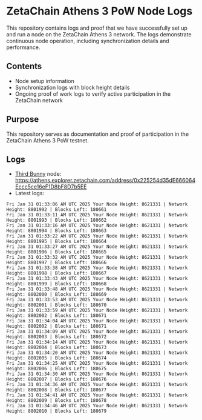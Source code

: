 # ZetaChain Athens 3 PoW Node Logs
This repository contains logs and proof that we have successfully set up and run a node on the ZetaChain Athens 3 network. The logs demonstrate continuous node operation, including synchronization details and performance.

## Contents
- Node setup information
- Synchronization logs with block height details
- Ongoing proof of work logs to verify active participation in the ZetaChain network

## Purpose
This repository serves as documentation and proof of participation in the ZetaChain Athens 3 PoW testnet.

## Logs

- [Third Bunny](https://thirdbunny.xyz/) node: https://athens.explorer.zetachain.com/address/0x225254d35dE666064Eccc5ce16eF1D8bF8D7b5EE
- Latest logs:
```
Fri Jan 31 01:33:06 AM UTC 2025 Your Node Height: 8621331 | Network Height: 8801992 | Blocks Left: 180661
Fri Jan 31 01:33:11 AM UTC 2025 Your Node Height: 8621331 | Network Height: 8801993 | Blocks Left: 180662
Fri Jan 31 01:33:16 AM UTC 2025 Your Node Height: 8621331 | Network Height: 8801994 | Blocks Left: 180663
Fri Jan 31 01:33:22 AM UTC 2025 Your Node Height: 8621331 | Network Height: 8801995 | Blocks Left: 180664
Fri Jan 31 01:33:27 AM UTC 2025 Your Node Height: 8621331 | Network Height: 8801996 | Blocks Left: 180665
Fri Jan 31 01:33:32 AM UTC 2025 Your Node Height: 8621331 | Network Height: 8801997 | Blocks Left: 180666
Fri Jan 31 01:33:38 AM UTC 2025 Your Node Height: 8621331 | Network Height: 8801998 | Blocks Left: 180667
Fri Jan 31 01:33:43 AM UTC 2025 Your Node Height: 8621331 | Network Height: 8801999 | Blocks Left: 180668
Fri Jan 31 01:33:48 AM UTC 2025 Your Node Height: 8621331 | Network Height: 8802000 | Blocks Left: 180669
Fri Jan 31 01:33:53 AM UTC 2025 Your Node Height: 8621331 | Network Height: 8802001 | Blocks Left: 180670
Fri Jan 31 01:33:59 AM UTC 2025 Your Node Height: 8621331 | Network Height: 8802002 | Blocks Left: 180671
Fri Jan 31 01:34:04 AM UTC 2025 Your Node Height: 8621331 | Network Height: 8802002 | Blocks Left: 180671
Fri Jan 31 01:34:09 AM UTC 2025 Your Node Height: 8621331 | Network Height: 8802003 | Blocks Left: 180672
Fri Jan 31 01:34:14 AM UTC 2025 Your Node Height: 8621331 | Network Height: 8802004 | Blocks Left: 180673
Fri Jan 31 01:34:20 AM UTC 2025 Your Node Height: 8621331 | Network Height: 8802005 | Blocks Left: 180674
Fri Jan 31 01:34:25 AM UTC 2025 Your Node Height: 8621331 | Network Height: 8802006 | Blocks Left: 180675
Fri Jan 31 01:34:30 AM UTC 2025 Your Node Height: 8621331 | Network Height: 8802007 | Blocks Left: 180676
Fri Jan 31 01:34:36 AM UTC 2025 Your Node Height: 8621331 | Network Height: 8802008 | Blocks Left: 180677
Fri Jan 31 01:34:41 AM UTC 2025 Your Node Height: 8621331 | Network Height: 8802009 | Blocks Left: 180678
Fri Jan 31 01:34:46 AM UTC 2025 Your Node Height: 8621331 | Network Height: 8802010 | Blocks Left: 180679
```

